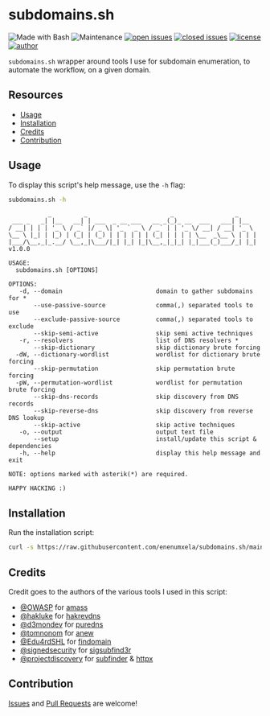 # subdomains.sh

![Made with Bash](https://img.shields.io/badge/made%20with-Bash-0040ff.svg) ![Maintenance](https://img.shields.io/badge/maintained%3F-yes-0040ff.svg) [![open issues](https://img.shields.io/github/issues-raw/enenumxela/subdomains.sh.svg?style=flat&color=0040ff)](https://github.com/enenumxela/subdomains.sh/issues?q=is:issue+is:open) [![closed issues](https://img.shields.io/github/issues-closed-raw/enenumxela/subdomains.sh.svg?style=flat&color=0040ff)](https://github.com/enenumxela/subdomains.sh/issues?q=is:issue+is:closed) [![license](https://img.shields.io/badge/license-MIT-gray.svg?colorB=0040FF)](https://github.com/enenumxela/subdomains.sh/blob/master/LICENSE) [![author](https://img.shields.io/badge/twitter-@enenumxela-0040ff.svg)](https://twitter.com/enenumxela)

`subdomains.sh` wrapper around tools I use for subdomain enumeration, to automate the workflow, on a given domain.

## Resources

* [Usage](#usage)
* [Installation](#installation)
* [Credits](#credits)
* [Contribution](#contribution)

## Usage

To display this script's help message, use the `-h` flag:

```bash
subdomains.sh -h
```

```text
           _         _                       _                 _     
 ___ _   _| |__   __| | ___  _ __ ___   __ _(_)_ __  ___   ___| |__  
/ __| | | | '_ \ / _` |/ _ \| '_ ` _ \ / _` | | '_ \/ __| / __| '_ \ 
\__ \ |_| | |_) | (_| | (_) | | | | | | (_| | | | | \__  _\__ \ | | |
|___/\__,_|_.__/ \__,_|\___/|_| |_| |_|\__,_|_|_| |_|___(_)___/_| |_| v1.0.0

USAGE:
  subdomains.sh [OPTIONS]

OPTIONS:
   -d, --domain                          domain to gather subdomains for *
       --use-passive-source              comma(,) separated tools to use
       --exclude-passive-source          comma(,) separated tools to exclude
       --skip-semi-active                skip semi active techniques
   -r, --resolvers                       list of DNS resolvers *
       --skip-dictionary                 skip dictionary brute forcing
  -dW, --dictionary-wordlist             wordlist for dictionary brute forcing
       --skip-permutation                skip permutation brute forcing
  -pW, --permutation-wordlist            wordlist for permutation brute forcing
       --skip-dns-records                skip discovery from DNS records
       --skip-reverse-dns                skip discovery from reverse DNS lookup
       --skip-active                     skip active techniques
   -o, --output                          output text file
       --setup                           install/update this script & dependencies
   -h, --help                            display this help message and exit

NOTE: options marked with asterik(*) are required.

HAPPY HACKING :)
```

## Installation

Run the installation script:

```bash
curl -s https://raw.githubusercontent.com/enenumxela/subdomains.sh/main/install.sh | bash -
```

## Credits

Credit goes to the authors of the various tools I used in this script:

* [@OWASP](https://github.com/OWASP) for [amass](https://github.com/OWASP/Amass)
* [@hakluke](https://github.com/hakluke) for [hakrevdns](https://github.com/hakluke/hakrevdns)
* [@d3mondev](https://github.com/d3mondev) for [puredns](https://github.com/d3mondev/puredns)
* [@tomnonom](https://github.com/tomnomnom) for [anew](https://github.com/tomnomnom/anew)
* [@Edu4rdSHL](https://github.com/Edu4rdSHL) for [findomain](https://github.com/Edu4rdSHL/findomain)
* [@signedsecurity](http://github.com/signedsecurity) for [sigsubfind3r](http://github.com/signedsecurity/sigsubfind3r)
* [@projectdiscovery](https://github.com/projectdiscovery) for [subfinder](https://github.com/projectdiscovery/subfinder) & [httpx](ttps://github.com/projectdiscovery/subfinder)

## Contribution

[Issues](https://github.com/enenumxela/subdomains.sh/issues) and [Pull Requests](https://github.com/enenumxela/subdomains.sh/pulls) are welcome!